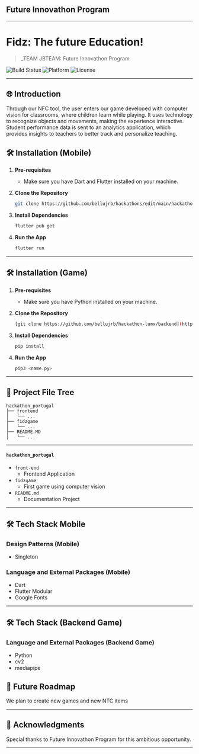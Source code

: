 ## Future Innovathon Program

---

# Fidz: The future Education!  

> _TEAM JBTEAM: Future Innovathon Program

![Build Status](https://img.shields.io/badge/Build-Passing-brightgreen)
![Platform](https://img.shields.io/badge/Platform-Mobile-blue)
![License](https://img.shields.io/badge/License-MIT-green)

---

## 🌐 Introduction

Through our NFC tool, the user enters our game developed with computer vision for classrooms, where children learn while playing. It uses technology to recognize objects and movements, making the experience interactive. Student performance data is sent to an analytics application, which provides insights to teachers to better track and personalize teaching.


## 🛠 Installation (Mobile)

1. **Pre-requisites**
    - Make sure you have Dart and Flutter installed on your machine.

2. **Clone the Repository**

    ```bash
    git clone https://github.com/bellujrb/hackathons/edit/main/hackathon_portugal
    ```

3. **Install Dependencies**

    ```bash
    flutter pub get
    ```

4. **Run the App**

    ```bash
    flutter run
    ```

---

## 🛠 Installation (Game)

1. **Pre-requisites**
    - Make sure you have Python installed on your machine.

2. **Clone the Repository**

    ```bash
    [git clone https://github.com/bellujrb/hackathon-lumx/backend](https://github.com/bellujrb/hackathons/edit/main/hackathon_portugal)
    ```

3. **Install Dependencies**

    ```bash
    pip install
    ```

4. **Run the App**

    ```bash
    pip3 <name.py>
    ```

---

## 📂 Project File Tree
    
```
hackathon_portugal
├── frontend
│   └── ...
├── fidzgame
│   └── ...
├── README.MD
│   └── ...
```
---

#### `hackathon_portugal`

- `front-end`
    - Frontend Application
- `fidzgame`
    - First game using computer vision
- `README.md`
    - Documentation Project

---

## 🛠 Tech Stack Mobile

### Design Patterns (Mobile)
- Singleton

### Language and External Packages (Mobile)
- Dart
- Flutter Modular
- Google Fonts

---

## 🛠 Tech Stack (Backend Game)

### Language and External Packages (Backend Game)
- Python
- cv2
- mediapipe

## 🌈 Future Roadmap

We plan to create new games and new NTC items

---

## 🙏 Acknowledgments

Special thanks to Future Innovathon Program for this ambitious opportunity.

---
